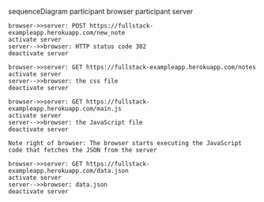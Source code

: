 sequenceDiagram
participant browser
participant server

    browser->>server: POST https://fullstack-exampleapp.herokuapp.com/new_note
    activate server
    server-->>browser: HTTP status code 302
    deactivate server

    browser->>server: GET https://fullstack-exampleapp.herokuapp.com/notes
    activate server
    server-->>browser: the css file
    deactivate server

    browser->>server: GET https://fullstack-exampleapp.herokuapp.com/main.js
    activate server
    server-->>browser: the JavaScript file
    deactivate server

    Note right of browser: The browser starts executing the JavaScript code that fetches the JSON from the server

    browser->>server: GET https://fullstack-exampleapp.herokuapp.com/data.json
    activate server
    server-->>browser: data.json
    deactivate server
